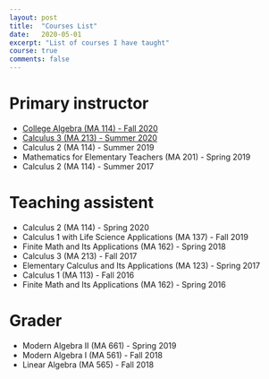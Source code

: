 ```yaml
---
layout: post
title:  "Courses List"
date:   2020-05-01
excerpt: "List of courses I have taught"
course: true
comments: false
---
```


# Primary instructor
* [College Algebra (MA 114) - Fall 2020](/MA109FA20/)
* [Calculus 3 (MA 213) - Summer 2020](/MA213SU20/)
* Calculus 2 (MA 114) - Summer 2019
* Mathematics for Elementary Teachers (MA 201) - Spring 2019
* Calculus 2 (MA 114) - Summer 2017

# Teaching assistent
* Calculus 2 (MA 114) - Spring 2020
* Calculus 1 with Life Science Applications (MA 137) - Fall 2019
* Finite Math and Its Applications (MA 162) - Spring 2018
* Calculus 3 (MA 213) - Fall 2017
* Elementary Calculus and Its Applications (MA 123) - Spring 2017
* Calculus 1 (MA 113) - Fall 2016
* Finite Math and Its Applications (MA 162) - Spring 2016

# Grader
* Modern Algebra II (MA 661) - Spring 2019
* Modern Algebra I (MA 561) - Fall 2018
* Linear Algebra (MA 565) - Fall 2018
